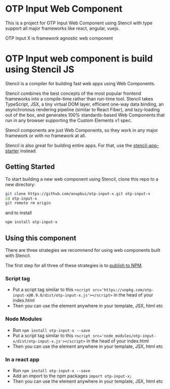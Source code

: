 
# OTP Input Web Component

This is a project for OTP Input Web Component using Stencil with type support all major frameworks like react, angular, vuejs.

OTP Input X is framework agnostic web component 

#  OTP Input web component is build using Stencil JS

Stencil is a compiler for building fast web apps using Web Components.

Stencil combines the best concepts of the most popular frontend frameworks into a compile-time rather than run-time tool.  Stencil takes TypeScript, JSX, a tiny virtual DOM layer, efficient one-way data binding, an asynchronous rendering pipeline (similar to React Fiber), and lazy-loading out of the box, and generates 100% standards-based Web Components that run in any browser supporting the Custom Elements v1 spec.

Stencil components are just Web Components, so they work in any major framework or with no framework at all.

Stencil is also great for building entire apps. For that, use the [stencil-app-starter](https://github.com/ionic-team/stencil-app-starter) instead.

## Getting Started

To start building a new web component using Stencil, clone this repo to a new directory:

```bash
git clone https://github.com/anupbui/otp-input-x.git otp-input-x
cd otp-input-x
git remote rm origin
```

and to install

```bash
npm install otp-input-x
```

## Using this component

There are three strategies we recommend for using web components built with Stencil.

The first step for all three of these strategies is to [publish to NPM](https://docs.npmjs.com/getting-started/publishing-npm-packages).

### Script tag

- Put a script tag similar to this `<script src='https://unpkg.com/otp-input-x@0.9.0/dist/otp-input-x.js'></script>` in the head of your index.html
- Then you can use the element anywhere in your template, JSX, html etc

### Node Modules
- Run `npm install otp-input-x --save`
- Put a script tag similar to this `<script src='node_modules/otp-input-x/dist/otp-input-x.js'></script>` in the head of your index.html
- Then you can use the element anywhere in your template, JSX, html etc

### In a react app
- Run `npm install otp-input-x --save`
- Add an import to the npm packages `import otp-input-x;`
- Then you can use the element anywhere in your template, JSX, html etc
